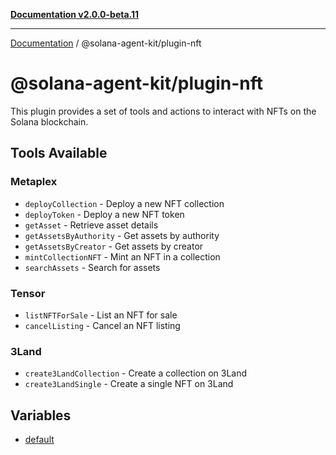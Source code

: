 [**Documentation v2.0.0-beta.11**](../../README.md)

***

[Documentation](../../README.md) / @solana-agent-kit/plugin-nft

# @solana-agent-kit/plugin-nft

This plugin provides a set of tools and actions to interact with NFTs on the Solana blockchain.

## Tools Available

### Metaplex
- `deployCollection` - Deploy a new NFT collection
- `deployToken` - Deploy a new NFT token
- `getAsset` - Retrieve asset details
- `getAssetsByAuthority` - Get assets by authority
- `getAssetsByCreator` - Get assets by creator
- `mintCollectionNFT` - Mint an NFT in a collection
- `searchAssets` - Search for assets

### Tensor
- `listNFTForSale` - List an NFT for sale
- `cancelListing` - Cancel an NFT listing

### 3Land
- `create3LandCollection` - Create a collection on 3Land
- `create3LandSingle` - Create a single NFT on 3Land

## Variables

- [default](variables/default.md)
